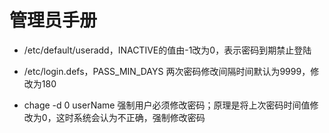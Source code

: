 # 管理员手册

- /etc/default/useradd，INACTIVE的值由-1改为0，表示密码到期禁止登陆

- /etc/login.defs，PASS_MIN_DAYS 两次密码修改间隔时间默认为9999，修改为180

- chage -d 0 userName 强制用户必须修改密码；原理是将上次密码时间值修改为0，这时系统会认为不正确，强制修改密码


